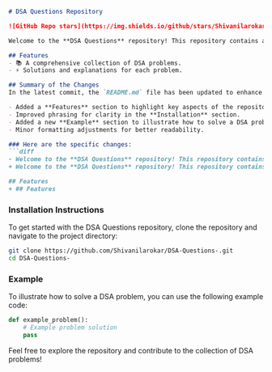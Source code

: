 ```markdown
# DSA Questions Repository

![GitHub Repo stars](https://img.shields.io/github/stars/Shivanilarokar/DSA-Questions-) ![GitHub forks](https://img.shields.io/github/forks/Shivanilarokar/DSA-Questions-) ![GitHub issues](https://img.shields.io/github/issues/Shivanilarokar/DSA-Questions-)

Welcome to the **DSA Questions** repository! This repository contains a collection of Data Structures and Algorithms (DSA) problems designed to help you enhance your coding skills.

## Features
- 📚 A comprehensive collection of DSA problems.
- ⚡ Solutions and explanations for each problem.

## Summary of the Changes
In the latest commit, the `README.md` file has been updated to enhance clarity and organization:

- Added a **Features** section to highlight key aspects of the repository.
- Improved phrasing for clarity in the **Installation** section.
- Added a new **Example** section to illustrate how to solve a DSA problem.
- Minor formatting adjustments for better readability.

### Here are the specific changes:
```diff
- Welcome to the **DSA Questions** repository! This repository contains a collection of Data Structures and Algorithms (DSA) problems designed to help you enhance your coding skills.
+ Welcome to the **DSA Questions** repository! This repository contains a collection of Data Structures and Algorithms (DSA) problems designed to help you enhance your coding skills.

## Features
+ ## Features
```

### Installation Instructions
To get started with the DSA Questions repository, clone the repository and navigate to the project directory:

```bash
git clone https://github.com/Shivanilarokar/DSA-Questions-.git
cd DSA-Questions-
```

### Example
To illustrate how to solve a DSA problem, you can use the following example code:

```python
def example_problem():
    # Example problem solution
    pass
```

Feel free to explore the repository and contribute to the collection of DSA problems!
```